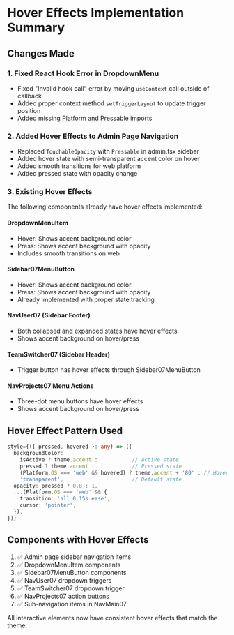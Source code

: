 # Hover Effects Implementation Summary

## Changes Made

### 1. Fixed React Hook Error in DropdownMenu
- Fixed "Invalid hook call" error by moving `useContext` call outside of callback
- Added proper context method `setTriggerLayout` to update trigger position
- Added missing Platform and Pressable imports

### 2. Added Hover Effects to Admin Page Navigation
- Replaced `TouchableOpacity` with `Pressable` in admin.tsx sidebar
- Added hover state with semi-transparent accent color on hover
- Added smooth transitions for web platform
- Added pressed state with opacity change

### 3. Existing Hover Effects
The following components already have hover effects implemented:

#### DropdownMenuItem
- Hover: Shows accent background color
- Press: Shows accent background with opacity
- Includes smooth transitions on web

#### Sidebar07MenuButton
- Hover: Shows accent background color
- Press: Shows accent background with opacity
- Already implemented with proper state tracking

#### NavUser07 (Sidebar Footer)
- Both collapsed and expanded states have hover effects
- Shows accent background on hover/press

#### TeamSwitcher07 (Sidebar Header)
- Trigger button has hover effects through Sidebar07MenuButton

#### NavProjects07 Menu Actions
- Three-dot menu buttons have hover effects
- Shows accent background on hover/press

## Hover Effect Pattern Used
```typescript
style={({ pressed, hovered }: any) => ({
  backgroundColor: 
    isActive ? theme.accent :           // Active state
    pressed ? theme.accent :            // Pressed state
    (Platform.OS === 'web' && hovered) ? theme.accent + '80' : // Hover state (semi-transparent)
    'transparent',                      // Default state
  opacity: pressed ? 0.8 : 1,
  ...(Platform.OS === 'web' && {
    transition: 'all 0.15s ease',
    cursor: 'pointer',
  }),
})}
```

## Components with Hover Effects
1. ✅ Admin page sidebar navigation items
2. ✅ DropdownMenuItem components
3. ✅ Sidebar07MenuButton components
4. ✅ NavUser07 dropdown triggers
5. ✅ TeamSwitcher07 dropdown trigger
6. ✅ NavProjects07 action buttons
7. ✅ Sub-navigation items in NavMain07

All interactive elements now have consistent hover effects that match the theme.